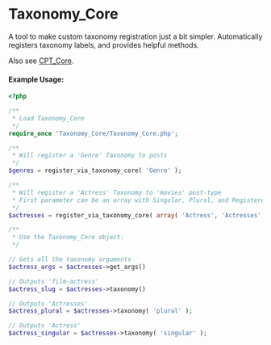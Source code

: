 Taxonomy_Core
=========

A tool to make custom taxonomy registration just a bit simpler. Automatically registers taxonomy labels, and provides helpful methods.

Also see [CPT_Core](https://github.com/jtsternberg/CPT_Core).

#### Example Usage:
```php
<?php

/**
 * Load Taxonomy_Core
 */
require_once 'Taxonomy_Core/Taxonomy_Core.php';

/**
 * Will register a 'Genre' Taxonomy to posts
 */
$genres = register_via_taxonomy_core( 'Genre' );

/**
 * Will register a 'Actress' Taxonomy to 'movies' post-type
 * First parameter can be an array with Singular, Plural, and Registered name
 */
$actresses = register_via_taxonomy_core( array( 'Actress', 'Actresses', 'film-actress' ), array(), array( 'movies' ) );

/**
 * Use the Taxonomy_Core object:
 */

// Gets all the taxonomy arguments
$actress_args = $actresses->get_args()

// Outputs 'film-actress'
$actress_slug = $actresses->taxonomy()

// Outputs 'Actresses'
$actress_plural = $actresses->taxonomy( 'plural' );

// Outputs 'Actress'
$actress_singular = $actresses->taxonomy( 'singular' );
